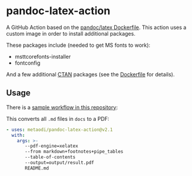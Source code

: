 # pandoc-latex-action

A GitHub Action based on the [pandoc/latex Dockerfile](https://github.com/pandoc/dockerfiles).
This action uses a custom image in order to install additional packages.

These packages include (needed to get MS fonts to work):
- msttcorefonts-installer
- fontconfig

And a few additional [CTAN](https://ctan.org/) packages (see the [Dockerfile](https://github.com/metaodi/pandoc-latex-action/blob/main/Dockerfile) for details).

## Usage

There is a [sample workflow in this repository](https://github.com/metaodi/pandoc-latex-action/blob/main/.github/workflows/documentation.yml):

This converts all `.md` files in `docs` to a PDF:

```yaml
- uses: metaodi/pandoc-latex-action@v2.1
  with:
    args: >-
       --pdf-engine=xelatex
       --from markdown+footnotes+pipe_tables
       --table-of-contents 
       --output=output/result.pdf
       README.md
```


